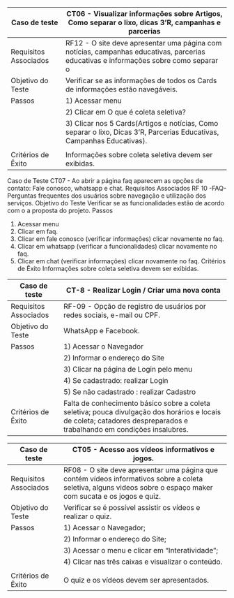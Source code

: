 | Caso de teste        | CT06 - Visualizar informações sobre Artigos, Como separar o lixo, dicas 3’R, campanhas e parcerias                                           |
| ------------------------------------------------------------------------- | -------------------------------------------------------------------                       |
| Requisitos Associados        | RF12 - O site deve apresentar uma página com notícias, campanhas educativas, parcerias educativas e informações sobre como separar o |  |  lixo.                                                                                                                                                              | |
| Objetivo do Teste        | Verificar se as informações de todos os Cards de informações estão navegáveis.                                                             |                                  |
| Passos        |1) Acessar menu                                                                                                                                      |
|               |2) Clicar em O que é coleta seletiva?                                                                                                                |
|               |3) Clicar nos 5 Cards(Artigos e notícias, Como separar o lixo, Dicas 3’R, Parcerias Educativas, Campanhas Educativas).
|                                                                                                                                                                     |     
| Critérios de Êxito        | Informações sobre coleta seletiva devem ser exibidas.                                                                                   | 
 
Caso de Teste
CT07 - Ao abrir a página faq aparecem as opções de contato: Fale conosco, whatsapp e chat.
Requisitos Associados
RF 10 -FAQ- Perguntas frequentes dos usuários sobre navegação e utilização dos serviços.
Objetivo do Teste
Verificar se as funcionalidades estão de acordo com o a proposta do projeto.
Passos
1) Acessar menu 
2) Clicar em faq.
3) Clicar em fale conosco (verificar informações)
clicar novamente no faq.
4) Clicar em whatsapp (verificar a funcionalidades)
clicar novamente no faq.
5) Clicar em chat (verificar informações)
clicar novamente no faq.
Critérios de Êxito
Informações sobre coleta seletiva devem ser exibidas.








| Caso de teste        | CT-8 - Realizar Login / Criar uma nova conta |
| ------------------------------------------------------------------------- | ------------------------------------------------------------------|
| Requisitos Associados        | RF-09 - Opção de registro de usuários por redes sociais, e-mail ou CPF.                                        |
| Objetivo do Teste        | WhatsApp e Facebook.                                                                                               |
| Passos        | 1) Acessar o Navegador                                                                                                        |
|               |2) Informar o endereço do Site                                                                                                 |
|               |3) Clicar na página de Login pelo menu                                                                                         |
|               |4) Se cadastrado: realizar Login                                                                                               |
|               |5) Se não cadastrado : realizar Cadastro                                                                                       |       
| Critérios de Êxito        | Falta de conhecimento básico sobre a coleta seletiva; pouca divulgação dos horários e locais de coleta; catadores despreparados e trabalhando em condições insalubres. | 




| Caso de teste        | CT05 - Acesso aos vídeos informativos e jogos. |
| ------------------------------------------------------------------------- | --------------------------------------------------------------------------------------|
| Requisitos Associados        | RF08 - O site deve apresentar uma página que contém vídeos informativos sobre a coleta seletiva, alguns videos sobre o espaço maker com sucata e os jogos e quiz.                                                                                                                                       |
| Objetivo do Teste            | Verificar se é possível assistir os vídeos e realizar o quiz.                                                                      |
| Passos                       | 1) Acessar o Navegador;                                                                                                            |
|                              |2) Informar o endereço do Site;                                                                                                     |
|                              |3) Acessar o menu e clicar em “Interatividade”;                                                                                     |
|                              |4) Clicar nas três caixas e visualizar o conteúdo.                                                                                  |
|                                                                                                                                                                   |       
| Critérios de Êxito        | O quiz e os vídeos devem ser apresentados.                                                                                            | 


































